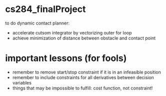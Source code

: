 # cs284_finalProject

to do dynamic contact planner:
- accelerate cutsom integrator by vectorizing outer for loop
- achieve minimization of distance between obstacle and contact point


# important lessons (for fools)
- remember to remove start/stop constraint if it is in an infeasible position 
- remember to include constraints for all derivatives between decision variables
- things that may be impossible to fulfill: cost function, not constraint!
